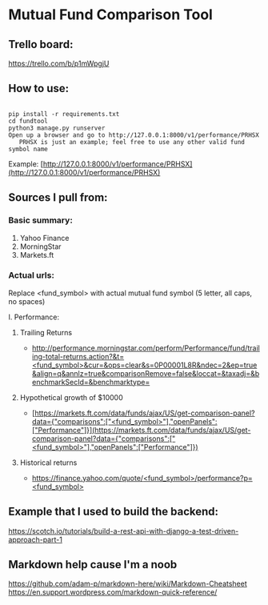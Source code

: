 # Mutual Fund Comparison Tool

## Trello board:
https://trello.com/b/p1mWpgjU

## How to use:
```

pip install -r requirements.txt
cd fundtool
python3 manage.py runserver
Open up a browser and go to http://127.0.0.1:8000/v1/performance/PRHSX
   PRHSX is just an example; feel free to use any other valid fund symbol name
```
Example:    [http://127.0.0.1:8000/v1/performance/PRHSX](http://127.0.0.1:8000/v1/performance/PRHSX)

## Sources I pull from:
### Basic summary:
1. Yahoo Finance
2. MorningStar
3. Markets.ft

### Actual urls:
Replace <fund_symbol> with actual mutual fund symbol (5 letter, all caps, no spaces)

I. Performance:
1. Trailing Returns
    * [http://performance.morningstar.com/perform/Performance/fund/trailing-total-returns.action?&t=<fund_symbol>&cur=&ops=clear&s=0P00001L8R&ndec=2&ep=true&align=q&annlz=true&comparisonRemove=false&loccat=&taxadj=&benchmarkSecId=&benchmarktype=](http://performance.morningstar.com/perform/Performance/fund/trailing-total-returns.action?&t=<fund_symbol>&cur=&ops=clear&s=0P00001L8R&ndec=2&ep=true&align=q&annlz=true&comparisonRemove=false&loccat=&taxadj=&benchmarkSecId=&benchmarktype=)
  
2. Hypothetical growth of $10000
    * [https://markets.ft.com/data/funds/ajax/US/get-comparison-panel?data={"comparisons":["<fund_symbol>"],"openPanels":["Performance"]}](https://markets.ft.com/data/funds/ajax/US/get-comparison-panel?data={"comparisons":["<fund_symbol>"],"openPanels":["Performance"]})

3. Historical returns
    * [https://finance.yahoo.com/quote/<fund_symbol>/performance?p=<fund_symbol>](https://finance.yahoo.com/quote/<fund_symbol>/performance?p=<fund_symbol>)


## Example that I used to build the backend:
https://scotch.io/tutorials/build-a-rest-api-with-django-a-test-driven-approach-part-1






## Markdown help cause I'm a noob
https://github.com/adam-p/markdown-here/wiki/Markdown-Cheatsheet
https://en.support.wordpress.com/markdown-quick-reference/
